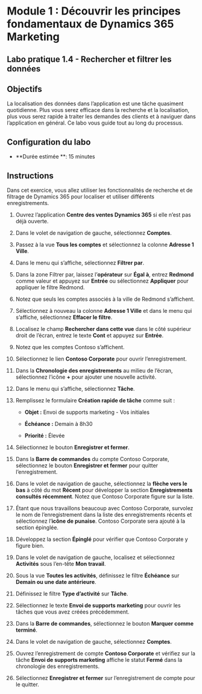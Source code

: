 ﻿---
lab:
    title: 'Labo 1.4 : Rechercher et filtrer les données'
    module: 'Module 1 : Découvrir les principes fondamentaux de Dynamics 365 Marketing'
---

Module 1 : Découvrir les principes fondamentaux de Dynamics 365 Marketing
========================

## Labo pratique 1.4 - Rechercher et filtrer les données

## Objectifs

La localisation des données dans l’application est une tâche quasiment quotidienne. Plus vous serez efficace dans la recherche et la localisation, plus vous serez rapide à traiter les demandes des clients et à naviguer dans l’application en général.  Ce labo vous guide tout au long du processus.

## Configuration du labo

  - **Durée estimée **: 15 minutes

## Instructions

Dans cet exercice, vous allez utiliser les fonctionnalités de recherche et de filtrage de Dynamics 365 pour localiser et utiliser différents enregistrements. 

1. Ouvrez l’application **Centre des ventes Dynamics 365** si elle n’est pas déjà ouverte. 

2. Dans le volet de navigation de gauche, sélectionnez **Comptes**. 

3. Passez à la vue **Tous les comptes** et sélectionnez la colonne **Adresse 1 Ville**. 

4. Dans le menu qui s’affiche, sélectionnez **Filtrer par**.

5. Dans la zone Filtrer par, laissez l’**opérateur** sur **Égal à**, entrez **Redmond** comme valeur et appuyez sur **Entrée** ou sélectionnez **Appliquer** pour appliquer le filtre Redmond.

6. Notez que seuls les comptes associés à la ville de Redmond s’affichent. 

7. Sélectionnez à nouveau la colonne **Adresse 1 Ville** et dans le menu qui s’affiche, sélectionnez **Effacer le filtre**. 

8. Localisez le champ **Rechercher dans cette vue** dans le côté supérieur droit de l’écran, entrez le texte **Cont** et appuyez sur **Entrée**.

9. Notez que les comptes Contoso s’affichent. 

10. Sélectionnez le lien **Contoso Corporate** pour ouvrir l’enregistrement. 

11. Dans la **Chronologie des enregistrements** au milieu de l’écran, sélectionnez l’icône **+** pour ajouter une nouvelle activité. 

12. Dans le menu qui s’affiche, sélectionnez **Tâche**.

13. Remplissez le formulaire **Création rapide de tâche** comme suit :

	- **Objet :** Envoi de supports marketing - Vos initiales

	- **Échéance :** Demain à 8h30

	- **Priorité :** Élevée

14. Sélectionnez le bouton **Enregistrer et fermer**.

15. Dans la **Barre de commandes** du compte Contoso Corporate, sélectionnez le bouton **Enregistrer et fermer** pour quitter l’enregistrement. 

16. Dans le volet de navigation de gauche, sélectionnez la **flèche vers le bas** à côté du mot **Récent** pour développer la section **Enregistrements consultés récemment**. Notez que Contoso Corporate figure sur la liste. 

17. Étant que nous travaillons beaucoup avec Contoso Corporate, survolez le nom de l’enregistrement dans la liste des enregistrements récents et sélectionnez l’**icône de punaise**. Contoso Corporate sera ajouté à la section épinglée. 

18. Développez la section **Épinglé** pour vérifier que Contoso Corporate y figure bien. 

19. Dans le volet de navigation de gauche, localisez et sélectionnez **Activités** sous l’en-tête **Mon travail**.

20. Sous la vue **Toutes les activités**, définissez le filtre **Échéance** sur **Demain ou une date antérieure**.

21. Définissez le filtre **Type d’activité** sur **Tâche**.

22. Sélectionnez le texte **Envoi de supports marketing** pour ouvrir les tâches que vous avez créées précédemment. 

23. Dans la **Barre de commandes**, sélectionnez le bouton **Marquer comme terminé**. 

24. Dans le volet de navigation de gauche, sélectionnez **Comptes**.

25. Ouvrez l’enregistrement de compte **Contoso Corporate** et vérifiez sur la tâche **Envoi de supports marketing** affiche le statut **Fermé** dans la chronologie des enregistrements. 

26. Sélectionnez **Enregistrer et fermer** sur l’enregistrement de compte pour le quitter. 
